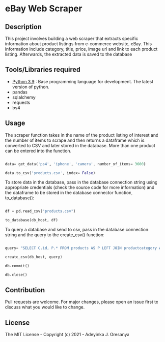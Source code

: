# eBay Web Scraper

## Description

This project involves building a web scraper that extracts specific information about product listings from e-commerce website, eBay. 
This information include category, title, price, image url and link to each product listing. Afterwards, the extracted data is saved to the database

## Tools/Libraries required

* [Python 3.9](https://python.org) : Base programming language for development. The latest version of python.
* pandas
* sqlalchemy
* requests
* bs4

## Usage

The scraper function takes in the name of the product listing of interest 
and the number of items to scrape and then returns a dataframe which is converted to CSV and later stored in the database.
More than one product can be entered into the function.

```python

data= get_data('ps4', 'iphone', 'camera', number_of_items= 3600)

data.to_csv('products.csv', index= False)

```

To store data in the database, pass in the database connection string using appropriate credentials (check the source code for more information) and the dataframe to be stored in the database connector function, to_database():

```python

df = pd.read_csv("products.csv")

to_database(db_host, df)

```

To query a database and send to csv, pass in the database connection string and the query to the create_csv() function:

```python

query= "SELECT C.id, P.* FROM products AS P LEFT JOIN productcategory AS C  ON C.category = P.category"

create_csv(db_host, query)

db.commit()

db.close()

```



## Contribution
Pull requests are welcome. For major changes, please open an issue first to discuss what you would like to change.


## License

The MIT License - Copyright (c) 2021 - Adeyinka J. Oresanya
